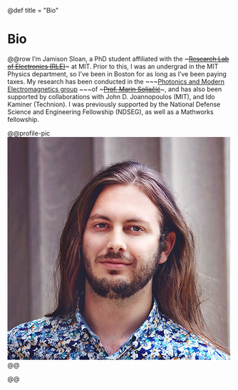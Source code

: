 @def title = "Bio"

# Bio

@@row
I’m Jamison Sloan, a PhD student affiliated with the ~~~<a href=" http://www.rle.mit.edu/" target="_blank">Research Lab of Electronics (RLE)</a>~~~
at MIT. Prior to this, I was an undergrad in the MIT Physics department, so I’ve been in Boston for as long as I’ve been paying taxes. My research has been conducted in the ~~~<a href="" target="_blank">Photonics and Modern Electromagnetics group</a> ~~~of ~~~<a href="http://www.mit.edu/~soljacic/marin.html" target="_blank">Prof. Marin Soljačić</a>~~~, and has also been supported by collaborations with John D. Joannopoulos (MIT), and Ido Kaminer (Technion). I was previously supported by the National Defense Science and Engineering Fellowship (NDSEG), as well as a Mathworks fellowship.

@@profile-pic
![img](assets/img/pic.png)
@@

@@
